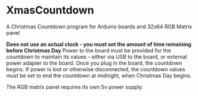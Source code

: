 # XmasCountdown
A Christmas Countdown program for Arduino boards and 32x64 RGB Matrix panel 

**Does not use an actual clock - you must set the amount of time remaining before Christmas Day**
Power to the board must be provided for the countdown to maintain its values - either via USB to the board, or external power adapter to the board.  Once you plug in the board, the countdown begins.  If power is lost or otherwise disconnected, the countdown values must be set to end the countdown at midnight, when Christmas Day begins.

The RGB matrix panel requires its own 5v power supply.

